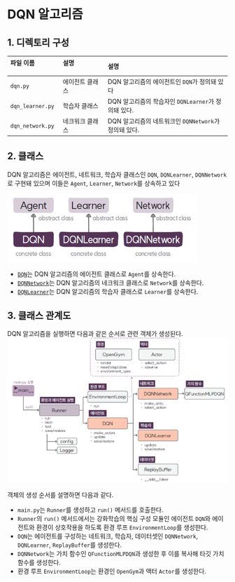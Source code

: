 # DQN 알고리즘

## 1. 디렉토리 구성
| 파일 이름               |설명                        | 설명                                    |
|:--------------------|:--                          |:--------------------------------------|
| `dqn.py`            | 에이전트 클래스 | DQN 알고리즘의 에이전트인 `DQN`가 정의돼 있다         | 
| `dqn_learner.py`    | 학습자 클래스 | DQN 알고리즘의 학습자인 `DQNLearner`가 정의돼 있다.  | 
| `dqn_network.py`    | 네크워크 클래스 | DQN 알고리즘의 네트워크인 `DQNNetwork`가 정의돼 있다. | 

##  2. 클래스
DQN 알고리즘은 에이전트, 네트워크, 학습자 클래스인 `DQN`, `DQNLearner`, `DQNNetwork`로 구현돼 있으며 
이들은 `Agent`, `Learner`, `Network`를 상속하고 있다

![DQN 알고리즘의 에이전트, 학습자, 네트워크 클래스](img/class_diagram.png)

* [`DQN`](DQN.md)는 DQN 알고리즘의 에이전트 클래스로 `Agent`를 상속한다.
* [`DQNNetwork`](DQNNetwork.md)는 DQN 알고리즘의 네크워크 클래스로 `Network`를 상속한다.
* [`DQNLearner`](DQNLearner.md)는 DQN 알고리즘의 학습자 클래스로 `Learner`를 상속한다.


##  3. 클래스 관계도
DQN 알고리즘을 실행하면 다음과 같은 순서로 관련 객체가 생성된다.
![클래스 관계도](img/class_tree.png)

객체의 생성 순서를 설명하면 다음과 같다.
* `main.py`는 `Runner`를 생성하고 `run()` 메서드를 호출한다.
* `Runner`의 `run()` 메서드에서는 강화학습의 핵심 구성 모듈인 에이전트 `DQN`와 에이전트와 환경이 상호작용을 하도록 환경 루프 `EnvironmentLoop`를 생성한다.
* `DQN`는 에이전트를 구성하는 네트워크, 학습자, 데이터셋인 `DQNNetwork`, `DQNLearner`, `ReplayBuffer`를 생성한다.
* `DQNNetwork`는  가치 함수인 `QFunctionMLPDQN`과 생성한 후 이를 복사해 타깃 가치 함수를 생성한다.
* 환경 루프 `EnvironmentLoop`는 환경인 `OpenGym`과 액터 `Actor`를 생성한다.